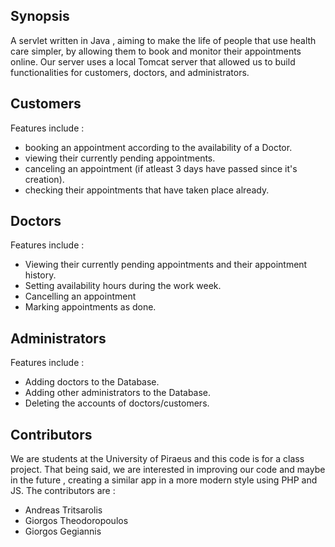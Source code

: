 ## Synopsis

A servlet written in Java , aiming to make the life of people that use health care simpler, by allowing them to book and monitor their appointments online. Our server uses a local Tomcat server that allowed us to build functionalities for customers, doctors, and administrators.

## Customers

Features include : 
  * booking an appointment according to the availability of a Doctor.
  * viewing their currently pending appointments.
  * canceling an appointment (if atleast 3 days have passed since it's creation).
  * checking their appointments that have taken place already.

## Doctors

Features include : 
  * Viewing their currently pending appointments and their appointment history.
  * Setting availability hours during the work week.
  * Cancelling an appointment
  * Marking appointments as done.

## Administrators

Features include : 
  * Adding doctors to the Database.
  * Adding other administrators to the Database.
  * Deleting the accounts of doctors/customers.

## Contributors

We are students at the University of Piraeus and this code is for a class project. That being said, we are interested in improving our code and maybe in the future , creating a similar app in a more modern style using PHP and JS. 
The contributors are :
  * Andreas Tritsarolis
  * Giorgos Theodoropoulos
  * Giorgos Gegiannis
